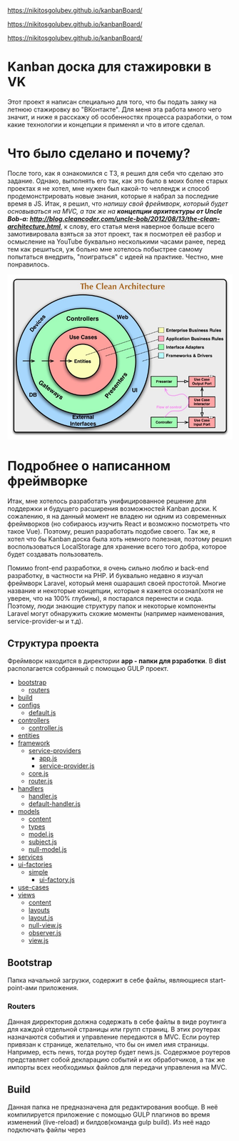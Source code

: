 https://nikitosgolubev.github.io/kanbanBoard/

https://nikitosgolubev.github.io/kanbanBoard/

https://nikitosgolubev.github.io/kanbanBoard/

# Kanban доска для стажировки в VK
Этот проект я написан специально для того, что бы подать заяку на летнюю стажировку во "ВКонтакте". Для меня эта работа много чего значит, и ниже я расскажу об особенностях процесса разработки, о том какие технологии и концепции я применял и что в итоге сделал.

# Что было сделано и почему?
После того, как я ознакомился с ТЗ, я решил для себя что сделаю это задание. Однако, выполнять его так, как это было в моих более старых проектах я не хотел, мне нужен был какой-то челлендж и способ продемонстрировать новые знания, которые я набрал за последние время в JS. Итак, я решил, что *напишу свой фреймворк, который будет основываться на MVC, а так же на **концепции архитектуры от Uncle Bob-а: http://blog.cleancoder.com/uncle-bob/2012/08/13/the-clean-architecture.html***, к слову, его статья меня наверное больше всего замотивировала взяться за этот проект, так я посмотрел её разбор и осмысление на YouTube буквально несколькими часами ранее, перед тем как решиться, уж больно мне хотелось побыстрее самому попытаться внедрить, "поиграться" с идеей на практике. Честно, мне понравилось.

![main page](https://raw.githubusercontent.com/NikitosGolubev/images/master/CleanArchitecture.jpg)

# Подробнее о написанном фреймворке
Итак, мне хотелось разработать унифицированное решение для поддержки и будущего расширения возможностей Kanban доски. К сожалению, я на данный момент не владею ни одним из современных фреймворков (но собираюсь изучить React и возможно посмотреть что такое Vue). Поэтому, решил разработать подобие своего. Так же, я хотел что бы Kanban доска была хоть немного полезная, поэтому решил воспользоваться LocalStorage для хранение всего того добра, которое будет создавать пользователь.

Помимо front-end разработки, я очень сильно люблю и back-end разработку, в частности на PHP. И буквально недавно я изучал фреймворк Laravel, который меня ошарашил своей простотой. Многие название и некоторые концепции, которые я кажется осознал(хотя не уверен, что на 100% глубины), я постарался перенести и сюда. Поэтому, люди знающие структуру папок и некоторые компоненты Laravel могут обнаружить схожие моменты (например наименования, service-provider-ы и т.д).

## Структура проекта
Фреймворк находится в директории **app - папки для рзработки**. В **dist** располагается собранный с помощью GULP проект.
- [bootstrap](#bootstrap)
    * [routers](#routers)
- [build](#build)
- [configs](#configs)
    * [default.js](#defaultjs)
- [controllers](#controllers)
    * [controller.js](#controllerjs)
- [entities](#entities)
- [framework](#framework)
    * [service-providers](#service-providers)
        + [app.js](#appjs)
        + [service-provider.js](#service-providerjs)
    * [core.js](#corejs)
    * [router.js](#router)
- [handlers](#handlers)
    * [handler.js](#handlerjs)
    * [default-handler.js](#default-handlerjs)
- [models](#models)
    * [content](#content)
    * [types](#types)
    * [model.js](#modeljs)
    * [subject.js](#subjectjs)
    * [null-model.js](#null-modeljs)
- [services](#services)
- [ui-factories](#ui-factories)
    * [simple](#simple)
        + [ui-factory.js](#ui-factoryjs)
- [use-cases](#use-cases)
- [views](#views)
    * [content](#content)
    * [layouts](#layouts)
    * [layout.js](#layoutjs)
    * [null-view.js](#null-viewjs)
    * [observer.js](#observerjs)
    * [view.js](#viewjs)
    
<a name="bootstrap"><h2>Bootstrap</h2></a>
Папка начальной загрузки, содержит в себе файлы, являющиеся start-point-ами приложения.

<a name="routers"><h3>Routers</h3></a>
Данная дирректория должна содержать в себе файлы в виде роутинга для каждой отдельной страницы или групп страниц. В этих роутерах назначаются события и управление передаются в MVC. Если роутер привязан к странице, желательно, что бы он имел имя страницы. Например, есть news, тогда роутер будет news.js. Содержмое роутеров представляет собой декларацию событий и их обработчиков, а так же импорты всех необходимых файлов для передачи управления на MVC.

<a name="build"><h2>Build</h2></a>
Данная папка не предназначена для редактирования вообще. В неё компилируется приложение с помощью GULP плагинов во время изменений (live-reload) и билдов(команда gulp build). Из неё надо подключать файлы через <script> tag в HTML. Тоесть тут содержутся скомпилированные start-points. 
  
<a name="configs"><h2>Configs</h2></a>
Различные конфигурационные файлы для нужд фреймворка и пользователя. 

<a name="defaultjs"><h3>default.js</h3></a>
Данный файл представляет ряд настроек по умолчанию, которые будут использоваться в проекте. Его можно редактировать под свои нужды.

<a name="controllers"><h2>Controllers</h2></a>
*Сердце "Челси", диспетчер "Челси", Фрэнк Лэмпард!*
Контроллеры, заведуют связью в приложении между моделью, и view-шками. Также знают об entites и могут получать зависимости из service-provider-ов.

<a name="controllerjs"><h3>controller.js</h3></a>
Главный контроллер, от которого должны наследоваться все контроллеры, которые будут создаваться в будущем. Сам он наследуется от Core. Соответственно, является одним из 3х компонентов, которые могут получать зависимости из service-providers. Для этого обязательно перезаписовать метод namespace(): string в каждом контроллере (должно возвращаться полное имя контроллера в соответсвии со стандартом PSR-4 (да, да PHP стандарт)).

<a name="entities"><h2>Entites</h2></a>
Тут хранятся базовые части приложение, такие как например, колонка, запись. Представляют собой каркас данных. Ожидают данные в определённом, фиксированном формате.

<a name="entities"><h2>Framework</h2></a>
Данная дирректория представляет собой хранилище файлов фреймворка, зависимостей и других функциональных, базовых частей.

<a name="service-providers"><h3>Service-providers</h3></a>
Хранит в себе зависимости составных частей фремворка. (По умолчанию, **моделей, представлений, контроллеров**).

<a name="appjs"><h4>app.js</h4></a>
Возвращает объект с зависимостями (для **моделей, представлений, контроллеров** по умолчанию). **ОБРАТИТЕ ВНИМАНИЕ, НИ В КОЕМ СЛУЧАЕ НЕ ИМПОРТИРУЙТЕ В app КЛАССЫ, КОТОРЫЕ НАСЛЕДУЮТСЯ ОТ Core, ИНАЧЕ СОЗДАСТСЯ ЦИКЛИЧЕСКИЙ ИМПОРТ И ВЫБРОСИТСЯ ОШИБКА, ПРИЛОЖЕНИЮ ХАНА**

<a name="service-providerjs"><h4>service-provider.js</h4></a>
Содержит группы зависимостей. **ОБРАТИТЕ ВНИМАНИЕ, НИ В КОЕМ СЛУЧАЕ НЕ ИМПОРТИРУЙТЕ КЛАССЫ, КОТОРЫЕ НАСЛЕДУЮТСЯ ОТ Core, ИНАЧЕ СОЗДАСТСЯ ЦИКЛИЧЕСКИЙ ИМПОРТ И ВЫБРОСИТСЯ ОШИБКА, ПРИЛОЖЕНИЮ ХАНА**

<a name="corejs"><h3>core.js</h3></a>
Это базовый класс приложения, который по умолчанию является родителем для всех **Views, Controllers, Models**. Наследникм этого класса, необходимо перезаписовать метод namespace(): string, который должен возвращать полное имя класса в соответствии с PHP стандартом PSR-4.

<a name="routerjs"><h3>router.js</h3></a>
Главный роутер, который должен импортироваться во все конкретные роутеры, с помощью него осуществляется запуск MVC. Предоставляет необходимое API для этого. Плюсом его использования явлется возможность создания своих исключений и отлова их очень удобным путём.

<a name="handlers"><h2>Handlers</h2></a>
Тут содержаться обработчики ошибок, которые возникают в процессе работы.

<a name="handlerjs"><h3>handler.js</h3></a>
Представляет собой интерфейс для создания обработчиков ошибок.

<a name="default-handlerjs"><h3>default-handler.js</h3></a>
Обработчик ошибок, представленный по умолчанию.

<a name="models"><h2>Models</h2></a>
Тут располагаются модели для взаимодействия с разными типами хранилищ.

<a name="content"><h3>Content</h3></a>
В этой дирректории должны находиться конкретные модели, которые необходимы пользователю. Модели должны быть наименованы в соответствии с Active Record паттерном. *Т.е если имя хранилища columns, то имя модели предполагается column.* Должны наследоваться от моделей из models/types.

<a name="types"><h3>Types</h3></a>
Тут располагаются модели, которые реализуют интерфейс Model. Т.е конкретные, специализированные модели, например local-storage-model. Сами являются наследниками от Model.

<a name="modeljs"><h3>model.js</h3></a>
Абстрактная модель. Предоставляет API для реализации конкретным моделям. Наследует Subject.

<a name="subjectjs"><h3>subject.js</h3></a>
Subject - часть паттерна Observer (наблюдатель). Даёт необходимую функциональность моделям для регистрации наблюдателей. Т.к все модели наследуют Subject, то Subject наследует Core, для предоставления возможностей service-provider-ов моделям. Накладывает обязанность на модели перезаписать namespace() метод.

<a name="null-modeljs"><h3>null-model.js</h3></a>
Модель, имеющая всё функциональность интерфейса Model, однако пустую. Null-объект. Полезен для организации коммуникации в приложении. Не всегда нужна функциональность какой-либо модели, однако само её присутствие иногда может быть необходимо.

<a name="services"><h2>Services</h2></a>
Пользовательские сервисы, которые могут быть необходимы для поддержания логики. Пользователь может писать свои сервисы.

<a name="ui-factories"><h2>Ui-factories</h2></a>
Тут содержаться классы для создания UI элементов, что бы потом их отобразить на экране.

<a name="simple"><h3>Simple</h3></a>
Данная дирректория содержит "простые" UI фабрики - классы, каждый из которых производит свой элемент.

<a name="ui-factoryjs"><h4>ui-factory.js</h4></a>
Интерфейс для создания простых фабрик. Является родителем и унифицирует их использование.

<a name="use-cases"><h2>Use-cases</h2></a>
Здесь должны храниться реализации операциий над entities.

<a name="views"><h2>Views</h2></a>
Тут хранятся классы, отвечающие за представление результатов различных манипуляций пользователю.

<a name="content"><h3>Content</h3></a>
Тут находятся "конкретные" view, созданные пользователем. Классы в данной дирректории должны быть наследниками интерфейса View.

<a name="layouts"><h3>Layouts</h3></a>
Здесь находятся составные части View, которые часто используются, но не представляют из себя единого, оконченного действия по отображению чего-то. Классы в данной дирректории должны быть наследниками интерфейса Layout.

<a name="layoutjs"><h3>layout.js</h3></a>
Интерфейс от котого должны наследоваться все layout-ы. Сам наследуется от view, однако при этом убирает необходимость предоставлять модель для подписки на события в конструктор, и реализует метод оповещений, как пустой. (т.к он не нужен)

<a name="null-viewjs"><h3>null-view.js</h3></a>
Null объект view. Может понадобиться тогда, когда полноценный view не нужен.

<a name="observerjs"><h3>observer.js</h3></a>
Часть паттерна Observer. Представляет API для получения уведомлений от наблюдаемого объекта. Делает своего наследника наблюдателем (от модели). Наследуется всеми view. Сам наследуется от Core, что обязывает view классы перезаписывать метод namespace(): string.

<a name="viewjs"><h3>view.js</h3></a>
Абстрактный view. Представляет интерфейс для классов view. Наследуется от Observer.

***За более детальной информацией можно обратиться к автосгенерированной HTML документации. Это может дать вам более глубинное понимание отдельной функциональности.***

## Технологии и знания, которые использовались для разработки.
Итак, я использовал:
-) HTML 5
-) Вёрстка по методологии БЭМ
-) CSS 3
-) SASS
-) Javascript
-) GULP (babel, browserify, и др. пакеты)
-) ES6 imports
-) Различные NPM пакеты, их можно посмотреть в package.json (в dependencies).
-) Local storage interraction
-) Паттерны проектирования, архитектурные концепции.
-) Навык гуглить. Да, считаю выжным это отметить.
-) Генерация автодокументации с JSDoc.
-) Старался писать JS код в соответствии с *Google JavaScript Style Guide*
-) Пакетный менеджер NPM
-) Адаптивная вёрстка
-) Viewport единицы измерения

## Итог
Фуууууух, как же я устал писать эту документацию. Да, это заняло много времени, но, надеюсь, касательно технической части я многое прояснил. Это проект много для меня значит, я подошёл к нему с любовью и трепетом (в прочем, как и к любому своему проекту), он мне подарил много воспоминаний. Если вы читаете это предложение, хочу вас поблагодарить, что вы добались до сюда. Спасибо!

P.s Пожалуйста, не серчайте на возможные ошибки в моём русском, писал очень быстро, понимаю, что скорее всего допустил где-нибудь неточности.
